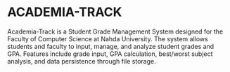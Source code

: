 # ACADEMIA-TRACK
Academia-Track is a Student Grade Management System designed for the Faculty of Computer Science at Nahda University. The system allows students and faculty to input, manage, and analyze student grades and GPA. Features include grade input, GPA calculation, best/worst subject analysis, and data persistence through file storage.
